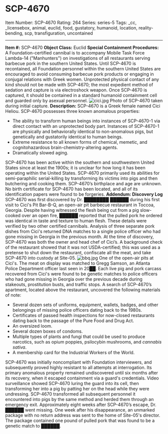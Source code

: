 # SCP-4670
Item Number: SCP-4670
Rating: 264
Series: series-5
Tags: _cc, _licensebox, animal, euclid, food, gustatory, humanoid, location, reality-bending, scp, transfiguration, uncontained

---

**Item #:** SCP-4670
**Object Class:** Euclid
**Special Containment Procedures:** A Foundation-certified cannibal is to accompany Mobile Task Force Lambda-14 ("Manhunters") on investigations of all restaurants serving barbecue pork in the southern United States. Until SCP-4670 is recontained, all Foundation personnel within the southern United States are encouraged to avoid consuming barbecue pork products or engaging in conjugal relations with Greek women.
Unprotected physical contact of any kind should not be made with SCP-4670; the most expedient method of sedation and capture is via electroshock weapon. Once SCP-4670 is captured, it should be contained in a standard humanoid containment cell and guarded only by asexual personnel.
![cici.jpg](https://scp-wiki.wdfiles.com/local--files/scp-4670/cici.jpg)
Photo of SCP-4670 taken during initial capture.
**Description:** SCP-4670 is a Greek female named Cici Heliou. SCP-4670 possesses three known anomalous properties:
  * The ability to transform human beings into instances of SCP-4670-1 via direct contact with an unprotected body part. Instances of SCP-4670-1 are physically and behaviorally identical to non-anomalous pigs, but genetically and gustatorily identical to human beings.
  * Extreme resistance to all known forms of chemical, memetic, and cognitohazardous brain-chemistry-altering agents.
  * Dramatically slowed aging.

SCP-4670 has been active within the southern and southwestern United States since at least the 1900s; it is unclear for how long it has been operating within the United States. SCP-4670 primarily used its abilities for semi-paraphilic serial-killing by transforming its victims into pigs and then butchering and cooking them. SCP-4670’s birthplace and age are unknown. No birth certificate for SCP-4670 has been located, and all of its identification papers were found to be forgeries.
**Addendum: Discovery Log**
SCP-4670 was first discovered by Dr. ████████ ██████ during his first visit to Cici's Pit Bar-B-Q, an open-air pit barbecue restaurant in Toccoa, Georgia. Despite having witnessed the flesh being cut from a pig slow-cooked over an open fire, ██████ reported that the pulled pork he ordered was identical in taste and texture to human flesh. These details were verified by two other certified cannibals. Analysis of three separate pork dishes from Cici's returned DNA matches to a single police officer who had gone missing in Georgia in the previous month. At the time of discovery, SCP-4670 was both the owner and head chef of Cici’s. A background check of the restaurant showed that it was not USDA-certified; this was used as a pretense to shut down the restaurant, confiscate all the meat, and take SCP-4670 into custody at Site-05.
![bbq.jpg](https://scp-wiki.wdfiles.com/local--files/scp-4670/bbq.jpg)
One of the open-air pits at Cici's. The meat on display was matched to Gregg Samson, an Atlanta Police Department officer last seen in 20██.
Each live pig and pork carcass recovered from Cici's were found to be genetic matches to police officers who had gone missing in Georgia over the previous decade during stakeouts, prostitution busts, and traffic stops. A search of SCP-4670’s apartment, located above the restaurant, uncovered the following materials of note:
  * Several dozen sets of uniforms, equipment, wallets, badges, and other belongings of missing police officers dating back to the 1980s.
  * Certificates of passed health inspections for now-closed restaurants dating back to the passage of the Pure Food and Drug Act.
  * An oversized loom.
  * Several dozen boxes of condoms.
  * Multiple types of plants and fungi that could be used to produce narcotics, such as opium poppies, psilocybin mushrooms, and _cannabis sativa_.
  * A membership card for the Industrial Workers of the World.

SCP-4670 was initially noncompliant with Foundation interviewers, and subsequently proved highly resistant to all attempts at interrogation. Its primary anomalous property remained undiscovered until six months after its recovery, when it escaped containment via a guard's credentials. Video surveillance showed SCP-4670 luring the guard into its cell, then transforming her into a pig by patting her on the head while they were undressing. SCP-4670 transformed all subsequent personnel it encountered into pigs by the same method and herded them through an emergency exit.
Approximately eight weeks after SCP-4670’s escape, Dr. ██████ went missing. One week after his disappearance, an unmarked package with no return address was sent to the home of Site-05's director. The package contained one pound of pulled pork that was found to be a genetic match to ██████.